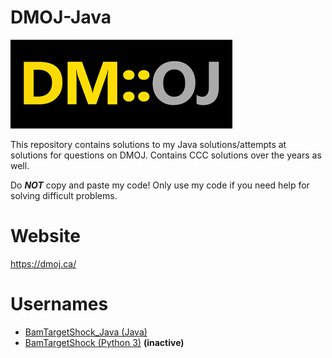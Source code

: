 # DMOJ-Java
![](/images/DMOJ.png)

This repository contains solutions to my Java solutions/attempts at solutions for questions on DMOJ. Contains CCC solutions over the years as well.

Do ***NOT*** copy and paste my code! Only use my code if you need help for solving difficult problems.

# Website
https://dmoj.ca/

# Usernames
 - [BamTargetShock_Java (Java)](https://dmoj.ca/user/BamTargetShock_Java)
 - [BamTargetShock (Python 3)](https://dmoj.ca/user/BamTargetShock) **(inactive)**
